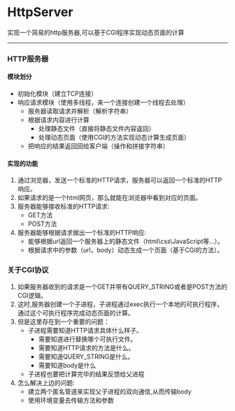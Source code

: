 # HttpServer

实现一个简易的http服务器,可以基于CGI程序实现动态页面的计算

****
### HTTP服务器

#### 模块划分
  * 初始化模块（建立TCP连接）
  * 响应请求模块（使用多线程，来一个连接创建一个线程去处理）
    - 服务器读取请求并解析（解析字符串）
    - 根据请求内容进行计算
        - 处理静态文件（直接将静态文件内容返回）
        - 处理动态页面（使用CGI的方法实现动态计算生成页面）
    - 把响应的结果返回回给客户端（操作和拼接字符串）

#### 实现的功能

1. 通过浏览器，发送一个标准的HTTP请求，服务器可以返回一个标准的HTTP响应。
2. 如果请求的是一个html网页，那么就能在浏览器中看到对应的页面。
3. 服务器能够接收标准的HTTP请求:
    - GET方法
    - POST方法
2. 服务器能够根据请求做出一个标准的HTTP响应:
    - 能够根据url返回一个服务器上的静态文件（html\css\JavaScript等...）。
    - 根据请求中的参数（url，body）动态生成一个页面（基于CGI的方法）。

### 关于CGI协议

1. 如果服务器收到的请求是一个GET并带有QUERY_STRING或者是POST方法的CGI逻辑。
2. 这时,服务器创建一个子进程，子进程通过exec执行一个本地的可执行程序，通过这个可执行程序完成动态页面的计算。
3. 但是这里存在到一个重要的问题：
    - 子进程需要知道HTTP请求具体什么样子。
        - 需要知道进行替换哪个可执行文件。
        - 需要知道HTTP请求的方法是什么。
        - 需要知道QUERY_STRING是什么。
        - 需要知道body是什么
    - 子进程也要把计算完毕的结果反馈给父进程
4. 怎么解决上边的问题:
   - 建立两个匿名管道来实现父子进程的双向通信,从而传输body
   - 使用环境变量去传输方法和参数
